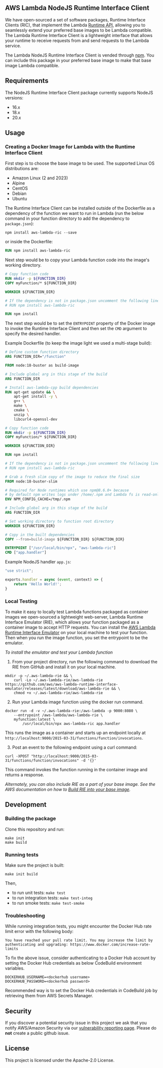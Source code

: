 ## AWS Lambda NodeJS Runtime Interface Client

We have open-sourced a set of software packages, Runtime Interface Clients (RIC), that implement the Lambda
 [Runtime API](https://docs.aws.amazon.com/lambda/latest/dg/runtimes-api.html), allowing you to seamlessly extend your preferred
  base images to be Lambda compatible.
The Lambda Runtime Interface Client is a lightweight interface that allows your runtime to receive requests from and send requests to the Lambda service.

The Lambda NodeJS Runtime Interface Client is vended through [npm](https://www.npmjs.com/package/aws-lambda-ric). 
You can include this package in your preferred base image to make that base image Lambda compatible.

## Requirements
The NodeJS Runtime Interface Client package currently supports NodeJS versions:
 - 16.x
 - 18.x
 - 20.x

## Usage

### Creating a Docker Image for Lambda with the Runtime Interface Client
First step is to choose the base image to be used. The supported Linux OS distributions are:

 - Amazon Linux (2 and 2023)
 - Alpine
 - CentOS
 - Debian
 - Ubuntu

The Runtime Interface Client can be installed outside of the Dockerfile as a dependency of the function we want to run in Lambda (run the below command in your function directory to add the dependency to `package.json`):
```shell script
npm install aws-lambda-ric --save
```
or inside the Dockerfile:
```dockerfile
RUN npm install aws-lambda-ric
```

Next step would be to copy your Lambda function code into the image's working directory.
```dockerfile
# Copy function code
RUN mkdir -p ${FUNCTION_DIR}
COPY myFunction/* ${FUNCTION_DIR}

WORKDIR ${FUNCTION_DIR}

# If the dependency is not in package.json uncomment the following line
# RUN npm install aws-lambda-ric

RUN npm install
```

The next step would be to set the `ENTRYPOINT` property of the Docker image to invoke the Runtime Interface Client and then set the `CMD` argument to specify the desired handler.

Example Dockerfile (to keep the image light we used a multi-stage build):
```dockerfile
# Define custom function directory
ARG FUNCTION_DIR="/function"

FROM node:18-buster as build-image

# Include global arg in this stage of the build
ARG FUNCTION_DIR

# Install aws-lambda-cpp build dependencies
RUN apt-get update && \
    apt-get install -y \
    g++ \
    make \
    cmake \
    unzip \
    libcurl4-openssl-dev

# Copy function code
RUN mkdir -p ${FUNCTION_DIR}
COPY myFunction/* ${FUNCTION_DIR}

WORKDIR ${FUNCTION_DIR}

RUN npm install

# If the dependency is not in package.json uncomment the following line
# RUN npm install aws-lambda-ric

# Grab a fresh slim copy of the image to reduce the final size
FROM node:18-buster-slim

# Required for Node runtimes which use npm@8.6.0+ because
# by default npm writes logs under /home/.npm and Lambda fs is read-only
ENV NPM_CONFIG_CACHE=/tmp/.npm

# Include global arg in this stage of the build
ARG FUNCTION_DIR

# Set working directory to function root directory
WORKDIR ${FUNCTION_DIR}

# Copy in the built dependencies
COPY --from=build-image ${FUNCTION_DIR} ${FUNCTION_DIR}

ENTRYPOINT ["/usr/local/bin/npx", "aws-lambda-ric"]
CMD ["app.handler"]
```

Example NodeJS handler `app.js`:
```js
"use strict";

exports.handler = async (event, context) => {
    return 'Hello World!';
}
```

### Local Testing

To make it easy to locally test Lambda functions packaged as container images we open-sourced a lightweight web-server, Lambda Runtime Interface Emulator (RIE), which allows your function packaged as a container image to accept HTTP requests. You can install the [AWS Lambda Runtime Interface Emulator](https://github.com/aws/aws-lambda-runtime-interface-emulator) on your local machine to test your function. Then when you run the image function, you set the entrypoint to be the emulator. 

*To install the emulator and test your Lambda function*

1) From your project directory, run the following command to download the RIE from GitHub and install it on your local machine. 

```shell script
mkdir -p ~/.aws-lambda-rie && \
    curl -Lo ~/.aws-lambda-rie/aws-lambda-rie https://github.com/aws/aws-lambda-runtime-interface-emulator/releases/latest/download/aws-lambda-rie && \
    chmod +x ~/.aws-lambda-rie/aws-lambda-rie
```
2) Run your Lambda image function using the docker run command. 

```shell script
docker run -d -v ~/.aws-lambda-rie:/aws-lambda -p 9000:8080 \
    --entrypoint /aws-lambda/aws-lambda-rie \
    myfunction:latest \
        /usr/local/bin/npx aws-lambda-ric app.handler
```

This runs the image as a container and starts up an endpoint locally at `http://localhost:9000/2015-03-31/functions/function/invocations`. 

3) Post an event to the following endpoint using a curl command: 

```shell script
curl -XPOST "http://localhost:9000/2015-03-31/functions/function/invocations" -d '{}'
```

This command invokes the function running in the container image and returns a response.

*Alternately, you can also include RIE as a part of your base image. See the AWS documentation on how to [Build RIE into your base image](https://docs.aws.amazon.com/lambda/latest/dg/images-test.html#images-test-alternative).*


## Development

### Building the package
Clone this repository and run:

```shell script
make init
make build
```

### Running tests

Make sure the project is built:
```shell script
make init build
```
Then,
* to run unit tests: `make test`
* to run integration tests: `make test-integ`
* to run smoke tests: `make test-smoke`

### Troubleshooting

While running integration tests, you might encounter the Docker Hub rate limit error with the following body:
```
You have reached your pull rate limit. You may increase the limit by authenticating and upgrading: https://www.docker.com/increase-rate-limits
```
To fix the above issue, consider authenticating to a Docker Hub account by setting the Docker Hub credentials as below CodeBuild environment variables.
```shell script
DOCKERHUB_USERNAME=<dockerhub username>
DOCKERHUB_PASSWORD=<dockerhub password>
```
Recommended way is to set the Docker Hub credentials in CodeBuild job by retrieving them from AWS Secrets Manager.
## Security

If you discover a potential security issue in this project we ask that you notify AWS/Amazon Security via our [vulnerability reporting page](http://aws.amazon.com/security/vulnerability-reporting/). Please do **not** create a public github issue.

## License

This project is licensed under the Apache-2.0 License.
